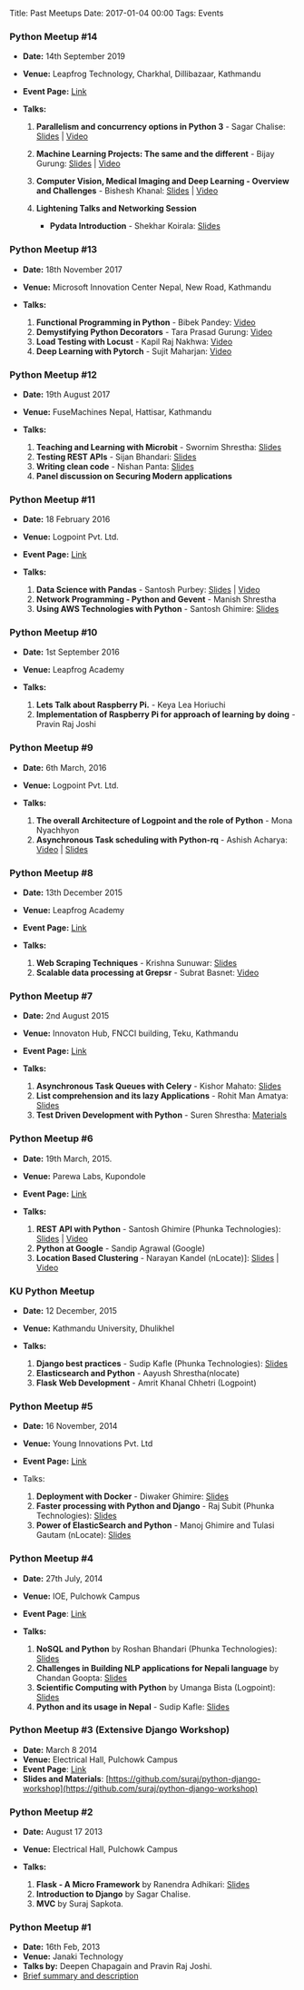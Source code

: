 Title: Past Meetups
Date: 2017-01-04 00:00
Tags: Events

### Python Meetup #14
- **Date:** 14th September 2019 
- **Venue:** Leapfrog Technology, Charkhal, Dillibazaar, Kathmandu
- **Event Page:** [Link](https://www.facebook.com/events/463240847564665) 
- **Talks:**

	1. **Parallelism and concurrency options in Python 3** - Sagar Chalise: [Slides](/static/pytalk.pdf) | [Video](https://www.youtube.com/watch?v=jNp9ZTzgfIQ)    
	2. **Machine Learning Projects: The same and the different** - Bijay Gurung: [Slides](/static/bijay.pdf) | [Video](https://www.youtube.com/watch?v=ApR0dTzeK20)  
	3. **Computer Vision, Medical Imaging and Deep Learning - Overview and Challenges** - Bishesh Khanal: [Slides](/static/bishesh.pdf) | [Video](https://www.youtube.com/watch?v=sYPJZYr38wI)  
	4. **Lightening Talks and Networking Session**
	     
	     - **Pydata Introduction** - Shekhar Koirala: [Slides](/static/pydata.pdf)


### Python Meetup #13
- **Date:** 18th November 2017  
- **Venue:** Microsoft Innovation Center Nepal, New Road, Kathmandu  
- **Talks:**

	1. **Functional Programming in Python** - Bibek Pandey: [Video](https://www.youtube.com/watch?v=Qv9JH5L8NWc)  
	2. **Demystifying Python Decorators** - Tara Prasad Gurung: [Video](https://www.youtube.com/watch?v=8R8gPLdDn7Y)
	3. **Load Testing with Locust** - Kapil Raj Nakhwa: [Video](https://www.youtube.com/watch?v=pex1-W0BaHw)
	4. **Deep Learning with Pytorch** - Sujit Maharjan: [Video](https://www.youtube.com/watch?v=X9gXeCdy3O0)


### Python Meetup #12
- **Date:** 19th August 2017  
- **Venue:** FuseMachines Nepal, Hattisar, Kathmandu  
- **Talks:**

	1. **Teaching and Learning with Microbit** - Swornim Shrestha: [Slides](https://www.facebook.com/groups/pythonnepal/939851522824110/)  
	2. **Testing REST APIs** - Sijan Bhandari: [Slides](https://www.slideshare.net/SijanOnly/api-testing-78982132)
	3. **Writing clean code** - Nishan Panta: [Slides](http://www.nishanpantha.com.np/writing-clean-code)
	4. **Panel discussion on Securing Modern applications**


### Python Meetup #11
- **Date:** 18 February 2016  
- **Venue:** Logpoint Pvt. Ltd.  
- **Event Page:** [Link](https://www.facebook.com/events/1708821879409885)  
- **Talks:**

	1. **Data Science with Pandas** - Santosh Purbey: [Slides](https://github.com/santoshpurbey/Python-Nepal-Meetup-11) | [Video](https://www.facebook.com/kaflesudip/videos/10212047714134043/)
	2. **Network Programming - Python and Gevent** - Manish Shrestha  
	3. **Using AWS Technologies with Python** - Santosh Ghimire: [Slides](https://docs.google.com/presentation/d/174pZKef0jQZxnoNJz6nTBMxkRmD64aP5Iz7-X_RnpWk)	


### Python Meetup #10
- **Date:** 1st September 2016  
- **Venue:** Leapfrog Academy  
- **Talks:**

	1. **Lets Talk about Raspberry Pi.** - Keya Lea Horiuchi
	2. **Implementation of Raspberry Pi for approach of learning by doing** - Pravin Raj Joshi


### Python Meetup #9
- **Date:** 6th March, 2016
- **Venue:** Logpoint Pvt. Ltd.
- **Talks:**

	1. **The overall Architecture of Logpoint and the role of Python** - Mona Nyachhyon  
	2. **Asynchronous Task scheduling with Python-rq** - Ashish Acharya: [Video](https://www.youtube.com/watch?v=-WGMgFcnolw&index=1&list=PLwv1ojmkbWay-GenASN5VBNe-Bgvvv1cb) | [Slides](https://www.slideshare.net/AshishAcharya12/asynchronous-job-queues-with-pythonrq)


### Python Meetup #8
- **Date:** 13th December 2015  
- **Venue:** Leapfrog Academy  
- **Event Page:** [Link](https://www.facebook.com/events/1654753074801001)  
- **Talks:**

	1. **Web Scraping Techniques** - Krishna Sunuwar: [Slides](http://www.slideshare.net/KishrorKumar/asynchronous-task-queues-with-celery)  
	2. **Scalable data processing at Grepsr** - Subrat Basnet: [Video](https://www.youtube.com/watch?v=2qc9gkjtzS8)


### Python Meetup #7

- **Date:** 2nd August 2015
- **Venue:** Innovaton Hub, FNCCI building, Teku, Kathmandu  
- **Event Page:** [Link](https://www.facebook.com/events/1465735587060235/)
- **Talks:**

	1. **Asynchronous Task Queues with Celery** - Kishor Mahato: [Slides](http://www.slideshare.net/KishrorKumar/asynchronous-task-queues-with-celery)  
	2. **List comprehension and its lazy Applications** - Rohit Man Amatya: [Slides](https://rhoit.com/talks/pydev7/)
	3. **Test Driven Development with Python** - Suren Shrestha: [Materials](https://github.com/ludbek/tdd-presentation)


### Python Meetup #6

- **Date:** 19th March, 2015. 
- **Venue:** Parewa Labs, Kupondole  
- **Event Page:** [Link](https://www.facebook.com/events/833674536721977/)
- **Talks:**

	1. **REST API with Python** - Santosh Ghimire (Phunka Technologies): [Slides]((http://www.slideshare.net/ersantoshghimire/rest-api-with-python)) | [Video](https://www.youtube.com/watch?v=E52cusy8AZg)
	2. **Python at Google** - Sandip Agrawal (Google)
	3. **Location Based Clustering** - Narayan Kandel (nLocate)]: [Slides](http://www.slideshare.net/npkand/geohash-46032934) | [Video](https://www.youtube.com/watch?v=gVyVPaNoHwA)
  

### KU Python Meetup  
- **Date:** 12 December, 2015
- **Venue:** Kathmandu University, Dhulikhel  
- **Talks:**  

	1. **Django best practices** - Sudip Kafle (Phunka Technologies): [Slides](http://slides.com/sudipkafle/django-best-practices#/)
	2. **Elasticsearch and Python** - Aayush Shrestha(nlocate)
	3. **Flask Web Development** - Amrit Khanal Chhetri (Logpoint)
	  

### Python Meetup #5

- **Date:** 16 November, 2014 
- **Venue:** Young Innovations Pvt. Ltd  
- **Event Page:** [Link](https://www.facebook.com/events/654709461294768/)
- Talks:  

	1. **Deployment with Docker** - Diwaker Ghimire: [Slides](http://11beep.com)
	2. **Faster processing with Python and Django** - Raj Subit (Phunka Technologies): [Slides](http://www.slideshare.net/fankysubit/faster-pythondjango-programming)
	3. **Power of ElasticSearch and Python** - Manoj Ghimire and Tulasi Gautam (nLocate): [Slides](https://www.facebook.com/groups/125992037543400/476674825808451/)  


### Python Meetup #4 

- **Date:** 27th July, 2014
- **Venue:** IOE, Pulchowk Campus  
- **Event Page**: [Link](https://www.facebook.com/events/811555128876507/)
- **Talks:**

	1. **NoSQL and Python** by Roshan Bhandari (Phunka Technologies): [Slides](https://docs.google.com/presentation/d/1XBqG_7yMJJcMf5AlzJuEED3I4Eo-JStrYspdMN8L4sA/edit#slide=id.g19025caa5_1241)
	2. **Challenges in Building NLP applications for Nepali language** by Chandan Goopta: [Slides](http://www.slideshare.net/chandangoopta/challenges-in-building-nlp-applications-in-nepali-language)
	3. **Scientific Computing with Python** by Umanga Bista (Logpoint): [Slides](https://www.dropbox.com/s/jd7hsmjt7xkjlmt/pymeet04.pdf?fb=1&fb_action_ids=10203693252283831&fb_action_types=dropboxdropbox%3Aadd)
	4. **Python and its usage in Nepal** - Sudip Kafle: [Slides](http://www.slideshare.net/sudipkafle/pymeetup4)
 

### Python Meetup #3 (Extensive Django Workshop)

- **Date:** March 8 2014
- **Venue:** Electrical Hall, Pulchowk Campus
- **Event Page**: [Link](https://www.facebook.com/events/435737479890965/)
- **Slides and Materials**: [https://github.com/suraj/python-django-workshop](https://github.com/suraj/python-django-workshop)


### Python Meetup #2

- **Date:** August 17 2013
- **Venue:** Electrical Hall, Pulchowk Campus  

- **Talks:**

	1. **Flask - A Micro Framework** by Ranendra Adhikari: [Slides](https://dl.dropboxusercontent.com/u/42034981/pymeet2/index.html)
	2. **Introduction to Django** by Sagar Chalise.
	3. **MVC** by Suraj Sapkota.  


### Python Meetup #1

- **Date:** 16th Feb, 2013
- **Venue:** Janaki Technology
- **Talks by:** Deepen Chapagain and Pravin Raj Joshi.
- [Brief summary and description](https://www.facebook.com/notes/python-developers-nepal/1st-pymeet-discussions-plans-ahead/204114683064468)
